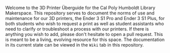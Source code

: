 Welcome to the 3D Printer Überguide for the Cal Poly Humboldt Library Makerspace. This repository serves to document the norms of use and maintenance for our 3D printers, the Ender 3 S1 Pro and Ender 3 S1 Plus, for both students who wish to request a print as well as student assistants who need to clarify or troubleshoot a process with our printers. If there is anything you wish to add, please don't hesitate to open a pull request. This is meant to be a living, evolving resource for this space. The documentation in its current state can be viewed in the `Wiki` tab in this repository.

